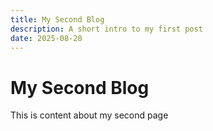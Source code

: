 ```yaml
---
title: My Second Blog
description: A short intro to my first post
date: 2025-08-20
---
```


# My Second Blog

This is content about my second page

